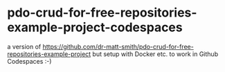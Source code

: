 # pdo-crud-for-free-repositories-example-project-codespaces

a version of https://github.com/dr-matt-smith/pdo-crud-for-free-repositories-example-project 
but setup with Docker etc. to work in Github Codespaces :-)
